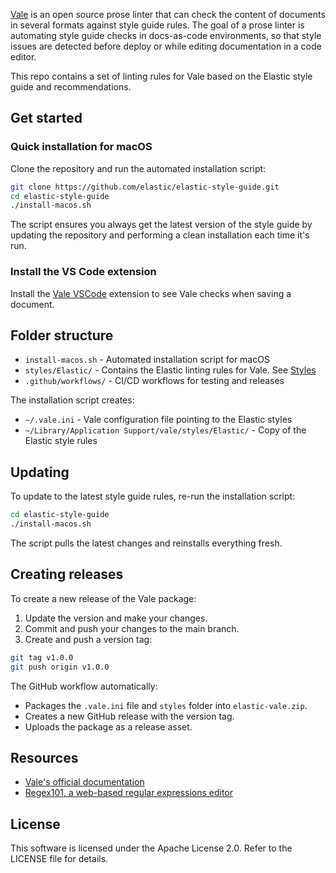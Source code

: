 [Vale](https://github.com/errata-ai/vale) is an open source prose linter that can check the content of documents in several formats against style guide rules. The goal of a prose linter is automating style guide checks in docs-as-code environments, so that style issues are detected before deploy or while editing documentation in a code editor. 

This repo contains a set of linting rules for Vale based on the Elastic style guide and recommendations.

## Get started

### Quick installation for macOS

Clone the repository and run the automated installation script:

```bash
git clone https://github.com/elastic/elastic-style-guide.git
cd elastic-style-guide
./install-macos.sh
```

The script ensures you always get the latest version of the style guide by updating the repository and performing a clean installation each time it's run.

### Install the VS Code extension

Install the [Vale VSCode](https://marketplace.visualstudio.com/items?itemName=ChrisChinchilla.vale-vscode) extension to see Vale checks when saving a document.

## Folder structure

- `install-macos.sh` - Automated installation script for macOS
- `styles/Elastic/` - Contains the Elastic linting rules for Vale. See [Styles](https://vale.sh/docs/topics/styles/)
- `.github/workflows/` - CI/CD workflows for testing and releases

The installation script creates:
- `~/.vale.ini` - Vale configuration file pointing to the Elastic styles
- `~/Library/Application Support/vale/styles/Elastic/` - Copy of the Elastic style rules

## Updating

To update to the latest style guide rules, re-run the installation script:

```bash
cd elastic-style-guide
./install-macos.sh
```

The script pulls the latest changes and reinstalls everything fresh.

## Creating releases

To create a new release of the Vale package:

1. Update the version and make your changes.
2. Commit and push your changes to the main branch.
3. Create and push a version tag:

```bash
git tag v1.0.0
git push origin v1.0.0
```

The GitHub workflow automatically:

- Packages the `.vale.ini` file and `styles` folder into `elastic-vale.zip`.
- Creates a new GitHub release with the version tag.
- Uploads the package as a release asset.

## Resources

- [Vale's official documentation](https://vale.sh/docs/vale-cli/overview/)
- [Regex101, a web-based regular expressions editor](https://regex101.com/)

## License

This software is licensed under the Apache License 2.0. Refer to the LICENSE file for details.

